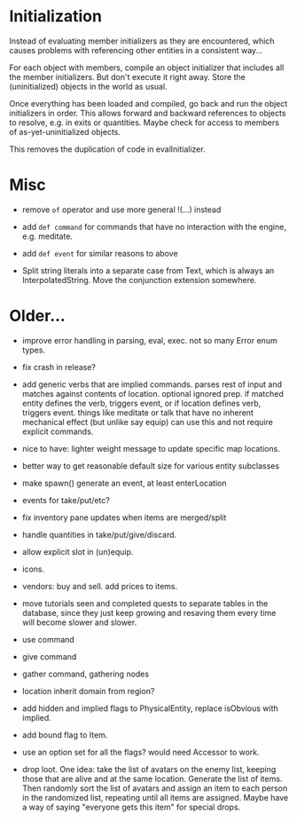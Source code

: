 # Initialization

Instead of evaluating member initializers as they are encountered, which causes
problems with referencing other entities in a consistent way...

For each object with members, compile an object initializer that includes all
the member initializers. But don't execute it right away. Store the
(uninitialized) objects in the world as usual.

Once everything has been loaded and compiled, go back and run the object
initializers in order. This allows forward and backward references to objects to
resolve, e.g. in exits or quantities. Maybe check for access to members of
as-yet-uninitialized objects.

This removes the duplication of code in evalInitializer.

# Misc

- remove `of` operator and use more general !(...) instead

- add `def command` for commands that have no interaction with the engine, e.g.
  meditate.

- add `def event` for similar reasons to above

- Split string literals into a separate case from Text, which is always an
  InterpolatedString. Move the conjunction extension somewhere.

# Older...

- improve error handling in parsing, eval, exec. not so many Error enum types.

- fix crash in release?

- add generic verbs that are implied commands. parses rest of input and matches
  against contents of location. optional ignored prep. if matched entity defines
  the verb, triggers event, or if location defines verb, triggers event. things
  like meditate or talk that have no inherent mechanical effect (but unlike say
  equip) can use this and not require explicit commands.

- nice to have: lighter weight message to update specific map locations.

- better way to get reasonable default size for various entity subclasses

- make spawn() generate an event, at least enterLocation

- events for take/put/etc?

- fix inventory pane updates when items are merged/split

- handle quantities in take/put/give/discard.

- allow explicit slot in (un)equip.

- icons.

- vendors: buy and sell. add prices to items.

- move tutorials seen and completed quests to separate tables in the database,
  since they just keep growing and resaving them every time will become slower
  and slower.

- use command

- give command

- gather command, gathering nodes

- location inherit domain from region?

- add hidden and implied flags to PhysicalEntity, replace isObvious with implied.

- add bound flag to Item.

- use an option set for all the flags? would need Accessor to work.

- drop loot. One idea: take the list of avatars on the enemy list, keeping those
  that are alive and at the same location. Generate the list of items. Then
  randomly sort the list of avatars and assign an item to each person in the
  randomized list, repeating until all items are assigned. Maybe have a way of
  saying "everyone gets this item" for special drops.
